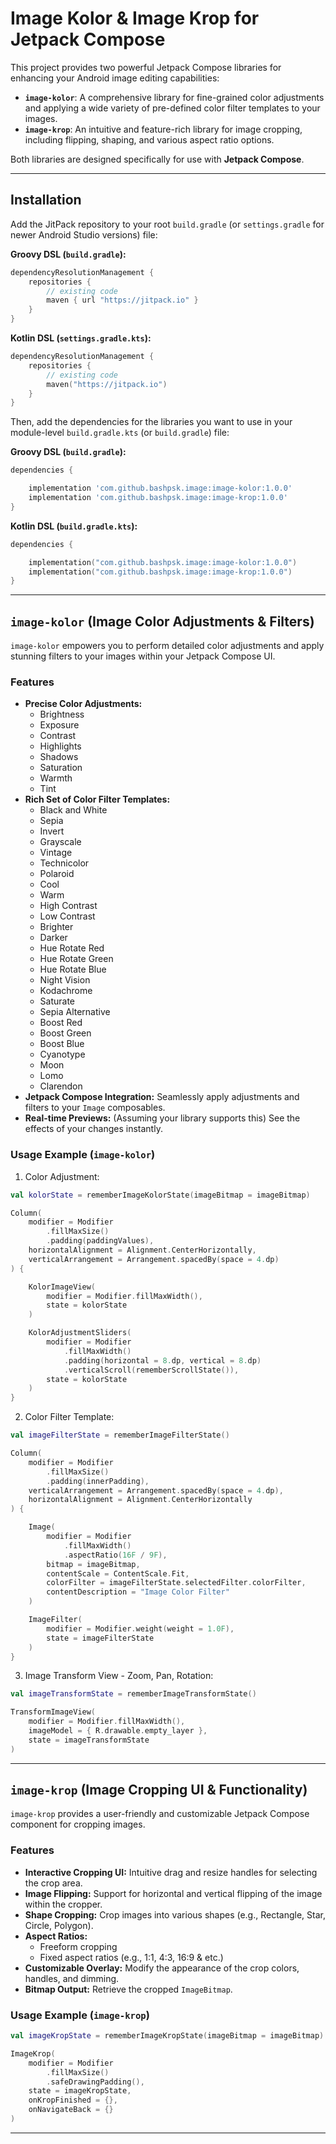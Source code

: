 # Image Kolor & Image Krop for Jetpack Compose

This project provides two powerful Jetpack Compose libraries for enhancing your Android image editing capabilities:

*   **`image-kolor`**: A comprehensive library for fine-grained color adjustments and applying a wide variety of pre-defined color filter templates to your images.
*   **`image-krop`**: An intuitive and feature-rich library for image cropping, including flipping, shaping, and various aspect ratio options.

Both libraries are designed specifically for use with **Jetpack Compose**.

---

## Installation

Add the JitPack repository to your root `build.gradle` (or `settings.gradle` for newer Android Studio versions) file:

**Groovy DSL (`build.gradle`):**
```groovy
dependencyResolutionManagement {
    repositories {
        // existing code
        maven { url "https://jitpack.io" }
    }
}
```

**Kotlin DSL (`settings.gradle.kts`):**
```kotlin
dependencyResolutionManagement {
    repositories {
        // existing code
        maven("https://jitpack.io")
    }
}
```


Then, add the dependencies for the libraries you want to use in your module-level `build.gradle.kts` (or `build.gradle`) file:

**Groovy DSL (`build.gradle`):**
```groovy
dependencies {

    implementation 'com.github.bashpsk.image:image-kolor:1.0.0'
    implementation 'com.github.bashpsk.image:image-krop:1.0.0'
}
```

**Kotlin DSL (`build.gradle.kts`):**
```kotlin
dependencies {

    implementation("com.github.bashpsk.image:image-kolor:1.0.0")
    implementation("com.github.bashpsk.image:image-krop:1.0.0")
}
```

---

## `image-kolor` (Image Color Adjustments & Filters)

`image-kolor` empowers you to perform detailed color adjustments and apply stunning filters to your images within your Jetpack Compose UI.


### Features

*   **Precise Color Adjustments:**
    *   Brightness
    *   Exposure
    *   Contrast
    *   Highlights
    *   Shadows
    *   Saturation
    *   Warmth
    *   Tint
*   **Rich Set of Color Filter Templates:**
    *   Black and White
    *   Sepia
    *   Invert
    *   Grayscale
    *   Vintage
    *   Technicolor
    *   Polaroid
    *   Cool
    *   Warm
    *   High Contrast
    *   Low Contrast
    *   Brighter
    *   Darker
    *   Hue Rotate Red
    *   Hue Rotate Green
    *   Hue Rotate Blue
    *   Night Vision
    *   Kodachrome
    *   Saturate
    *   Sepia Alternative
    *   Boost Red
    *   Boost Green
    *   Boost Blue
    *   Cyanotype
    *   Moon
    *   Lomo
    *   Clarendon
*   **Jetpack Compose Integration:** Seamlessly apply adjustments and filters to your `Image` composables.
*   **Real-time Previews:** (Assuming your library supports this) See the effects of your changes instantly.


### Usage Example (`image-kolor`)

1. Color Adjustment:
```kotlin
val kolorState = rememberImageKolorState(imageBitmap = imageBitmap)

Column(
    modifier = Modifier
        .fillMaxSize()
        .padding(paddingValues),
    horizontalAlignment = Alignment.CenterHorizontally,
    verticalArrangement = Arrangement.spacedBy(space = 4.dp)
) {

    KolorImageView(
        modifier = Modifier.fillMaxWidth(),
        state = kolorState
    )

    KolorAdjustmentSliders(
        modifier = Modifier
            .fillMaxWidth()
            .padding(horizontal = 8.dp, vertical = 8.dp)
            .verticalScroll(rememberScrollState()),
        state = kolorState
    )
}
```

2. Color Filter Template:
```kotlin
val imageFilterState = rememberImageFilterState()

Column(
    modifier = Modifier
        .fillMaxSize()
        .padding(innerPadding),
    verticalArrangement = Arrangement.spacedBy(space = 4.dp),
    horizontalAlignment = Alignment.CenterHorizontally
) {

    Image(
        modifier = Modifier
            .fillMaxWidth()
            .aspectRatio(16F / 9F),
        bitmap = imageBitmap,
        contentScale = ContentScale.Fit,
        colorFilter = imageFilterState.selectedFilter.colorFilter,
        contentDescription = "Image Color Filter"
    )

    ImageFilter(
        modifier = Modifier.weight(weight = 1.0F),
        state = imageFilterState
    )
}
```

3. Image Transform View - Zoom, Pan, Rotation:
```kotlin
val imageTransformState = rememberImageTransformState()

TransformImageView(
    modifier = Modifier.fillMaxWidth(),
    imageModel = { R.drawable.empty_layer },
    state = imageTransformState
)
```

---

## `image-krop` (Image Cropping UI & Functionality)

`image-krop` provides a user-friendly and customizable Jetpack Compose component for cropping images.


### Features

*   **Interactive Cropping UI:** Intuitive drag and resize handles for selecting the crop area.
*   **Image Flipping:** Support for horizontal and vertical flipping of the image within the cropper.
*   **Shape Cropping:** Crop images into various shapes (e.g., Rectangle, Star, Circle, Polygon).
*   **Aspect Ratios:**
    *   Freeform cropping
    *   Fixed aspect ratios (e.g., 1:1, 4:3, 16:9 & etc.)
*   **Customizable Overlay:** Modify the appearance of the crop colors, handles, and dimming.
*   **Bitmap Output:** Retrieve the cropped `ImageBitmap`.


### Usage Example (`image-krop`)

```kotlin
val imageKropState = rememberImageKropState(imageBitmap = imageBitmap)

ImageKrop(
    modifier = Modifier
        .fillMaxSize()
        .safeDrawingPadding(),
    state = imageKropState,
    onKropFinished = {},
    onNavigateBack = {}
)
```
---
